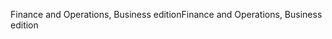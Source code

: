 <span data-ttu-id="418be-101">Finance and Operations, Business edition</span><span class="sxs-lookup"><span data-stu-id="418be-101">Finance and Operations, Business edition</span></span>
